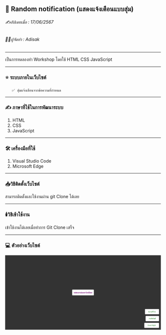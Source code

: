 ## 📖 Random notification (แสดงแจ้งเตือนแบบสุ่ม)
###### ✍️อัปเดทเมื่อ : 17/06/2567
###### 👨‍💻ผู้จัดทำ : Adisak
___
 
 เป็นการทดลองทำ Workshop โดยใช้ HTML CSS JavaScript

___ 

### ⭐ ระบบภายในเว็บไซต์
       ✅ สุ่มแจ้งเตือนจากข้อความที่กำหนด
___

### ✍️ ภาษาที่ใช้ในการพัฒนาระบบ

1. HTML
2. CSS
3. JavaScript

___

### 🛠️ เครื่องมือที่ใช้

1. Visual Studio Code
2. Microsoft Edge

___

### 📥วิธีติดตั้งเว็บไซต์
  สามารถติดตั้งและใช้งานผ่าน git Clone ได้เลย
___

### 🕯️วิธีเข้าใช้งาน
  เข้าใช้งานได้เลยเมื่อทำการ Git Clone เสร็จ
___

### 💻 ตัวอย่างเว็บไซต์

![index](https://github.com/Adisak-KS/Workshop-Random-notification/blob/main/previews/pre-1.png)
